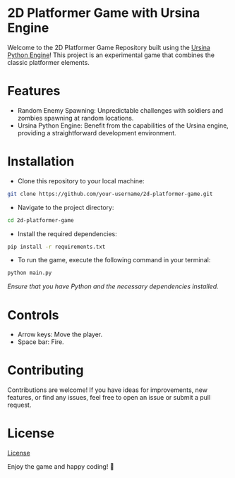 # 2D Platformer Game with Ursina Engine
Welcome to the 2D Platformer Game Repository built using the [Ursina Python Engine](https://www.ursinaengine.org/index.html)! This project is an experimental game that combines the classic platformer elements.

# Features
* Random Enemy Spawning: Unpredictable challenges with soldiers and zombies spawning at random locations.
* Ursina Python Engine: Benefit from the capabilities of the Ursina engine, providing a straightforward development environment.

# Installation

- Clone this repository to your local machine:
```bash
git clone https://github.com/your-username/2d-platformer-game.git
```

- Navigate to the project directory:
```bash
cd 2d-platformer-game
```

- Install the required dependencies:
```bash
pip install -r requirements.txt
```

- To run the game, execute the following command in your terminal:
```bash
python main.py
```

_Ensure that you have Python and the necessary dependencies installed._

# Controls

- Arrow keys: Move the player.
- Space bar: Fire.


# Contributing
Contributions are welcome! If you have ideas for improvements, new features, or find any issues, feel free to open an issue or submit a pull request.

# License
[License](https://github.com/OfficialAhmed/2D-Gun-Glee/blob/main/LICENSE)

Enjoy the game and happy coding! 🚀
